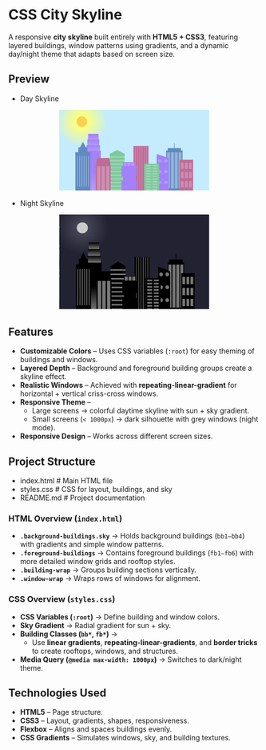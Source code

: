 # CSS City Skyline
A responsive **city skyline** built entirely with **HTML5 + CSS3**, featuring layered buildings, window patterns using gradients, and a dynamic day/night theme that adapts based on screen size.


## Preview
- Day Skyline
<p align="center">
  <img src="https://github.com/Karan-Roshan/City-Skyline/blob/974aef7f55ebc5a16e762f293f60f6b0a40c4ef8/Photos/Day%20Skyline.png" 
       alt="Day Skyline" 
       width="300">
</p>

- Night Skyline
<p align="center">
  <img src="https://github.com/Karan-Roshan/City-Skyline/blob/974aef7f55ebc5a16e762f293f60f6b0a40c4ef8/Photos/Night%20Skyline.png" 
       alt="Night Skyline" 
       width="300">
</p>

## Features
- **Customizable Colors** – Uses CSS variables (`:root`) for easy theming of buildings and windows.  
- **Layered Depth** – Background and foreground building groups create a skyline effect.  
- **Realistic Windows** – Achieved with **repeating-linear-gradient** for horizontal + vertical criss-cross windows.  
- **Responsive Theme** –  
  - Large screens → colorful daytime skyline with sun + sky gradient.  
  - Small screens (`< 1000px`) → dark silhouette with grey windows (night mode).  
- **Responsive Design** – Works across different screen sizes.


## Project Structure
- index.html       # Main HTML file
- styles.css       # CSS for layout, buildings, and sky
- README.md        # Project documentation

### **HTML Overview (`index.html`)**
- **`.background-buildings.sky`** → Holds background buildings (`bb1–bb4`) with gradients and simple window patterns.  
- **`.foreground-buildings`** → Contains foreground buildings (`fb1–fb6`) with more detailed window grids and rooftop styles.  
- **`.building-wrap`** → Groups building sections vertically.  
- **`.window-wrap`** → Wraps rows of windows for alignment.

### **CSS Overview (`styles.css`)**
- **CSS Variables (`:root`)** → Define building and window colors.  
- **Sky Gradient** → Radial gradient for sun + sky.  
- **Building Classes (`bb*`, `fb*`)** →  
  - Use **linear gradients**, **repeating-linear-gradients**, and **border tricks** to create rooftops, windows, and structures.  
- **Media Query (`@media max-width: 1000px`)** → Switches to dark/night theme.  


## Technologies Used
- **HTML5** – Page structure.  
- **CSS3** – Layout, gradients, shapes, responsiveness.  
- **Flexbox** – Aligns and spaces buildings evenly.  
- **CSS Gradients** – Simulates windows, sky, and building textures.
